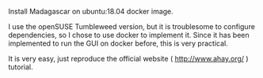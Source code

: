 Install Madagascar on ubuntu:18.04 docker image.

I use the openSUSE Tumbleweed version, but it is troublesome to configure dependencies, so I chose to use docker to implement it. Since it has been implemented to run the GUI on docker before, this is very practical.

It is very easy, just reproduce the official website ( http://www.ahay.org/ ) tutorial.
